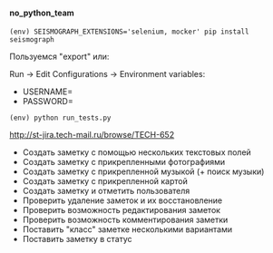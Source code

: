 #### no_python_team

```
(env) SEISMOGRAPH_EXTENSIONS='selenium, mocker' pip install seismograph
```
Пользуемся "export" или:

Run -> Edit Configurations -> Environment variables:

* USERNAME=
* PASSWORD=


```
(env) python run_tests.py
```


http://st-jira.tech-mail.ru/browse/TECH-652

* Создать заметку с помощью нескольких текстовых полей
* Создать заметку с прикрепленными фотографиями
* Создать заметку с прикрепленной музыкой (+ поиск музыки)
* Создать заметку с прикрепленной картой
* Создать заметку и отметить пользователя
* Проверить удаление заметок и их восстановление
* Проверить возможность редактирования заметок
* Проверить возможность комментирования заметки
* Поставить "класс" заметке несколькими вариантами
* Поставить заметку в статус
